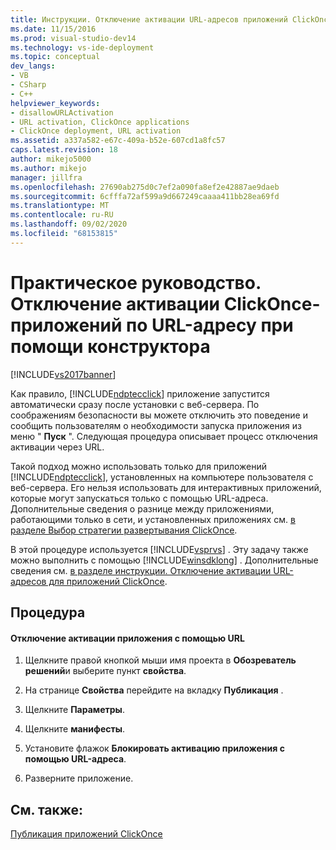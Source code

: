 ```yaml
---
title: Инструкции. Отключение активации URL-адресов приложений ClickOnce с помощью конструктора | Документация Майкрософт
ms.date: 11/15/2016
ms.prod: visual-studio-dev14
ms.technology: vs-ide-deployment
ms.topic: conceptual
dev_langs:
- VB
- CSharp
- C++
helpviewer_keywords:
- disallowURLActivation
- URL activation, ClickOnce applications
- ClickOnce deployment, URL activation
ms.assetid: a337a582-e67c-409a-b52e-607cd1a8fc57
caps.latest.revision: 18
author: mikejo5000
ms.author: mikejo
manager: jillfra
ms.openlocfilehash: 27690ab275d0c7ef2a090fa8ef2e42887ae9daeb
ms.sourcegitcommit: 6cfffa72af599a9d667249caaaa411bb28ea69fd
ms.translationtype: MT
ms.contentlocale: ru-RU
ms.lasthandoff: 09/02/2020
ms.locfileid: "68153815"
---
```

# <a name="how-to-disable-url-activation-of-clickonce-applications-by-using-the-designer"></a>Практическое руководство. Отключение активации ClickOnce-приложений по URL-адресу при помощи конструктора
[!INCLUDE[vs2017banner](../includes/vs2017banner.md)]

Как правило, [!INCLUDE[ndptecclick](../includes/ndptecclick-md.md)] приложение запустится автоматически сразу после установки с веб-сервера. По соображениям безопасности вы можете отключить это поведение и сообщить пользователям о необходимости запуска приложения из меню " **Пуск** ". Следующая процедура описывает процесс отключения активации через URL.  
  
 Такой подход можно использовать только для приложений [!INCLUDE[ndptecclick](../includes/ndptecclick-md.md)], установленных на компьютере пользователя с веб-сервера. Его нельзя использовать для интерактивных приложений, которые могут запускаться только с помощью URL-адреса. Дополнительные сведения о разнице между приложениями, работающими только в сети, и установленных приложениях см. [в разделе Выбор стратегии развертывания ClickOnce](../deployment/choosing-a-clickonce-deployment-strategy.md).  
  
 В этой процедуре используется [!INCLUDE[vsprvs](../includes/vsprvs-md.md)] . Эту задачу также можно выполнить с помощью [!INCLUDE[winsdklong](../includes/winsdklong-md.md)] . Дополнительные сведения см. [в разделе инструкции. Отключение активации URL-адресов для приложений ClickOnce](../deployment/how-to-disable-url-activation-of-clickonce-applications.md).  
  
## <a name="procedure"></a>Процедура  
  
#### <a name="to-disable-url-activation-for-your-application"></a>Отключение активации приложения с помощью URL  
  
1. Щелкните правой кнопкой мыши имя проекта в **Обозреватель решений**и выберите пункт **свойства**.  
  
2. На странице **Свойства** перейдите на вкладку **Публикация** .  
  
3. Щелкните **Параметры**.  
  
4. Щелкните **манифесты**.  
  
5. Установите флажок **Блокировать активацию приложения с помощью URL-адреса**.  
  
6. Разверните приложение.  
  
## <a name="see-also"></a>См. также:  
 [Публикация приложений ClickOnce](../deployment/publishing-clickonce-applications.md)
